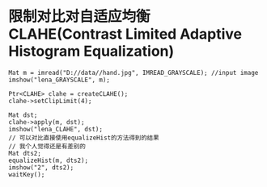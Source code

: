 # 限制对比对自适应均衡CLAHE(Contrast Limited Adaptive Histogram Equalization)
```
Mat m = imread("D://data//hand.jpg", IMREAD_GRAYSCALE); //input image
imshow("lena_GRAYSCALE", m);

Ptr<CLAHE> clahe = createCLAHE();
clahe->setClipLimit(4);

Mat dst;
clahe->apply(m, dst);
imshow("lena_CLAHE", dst);
// 可以对比直接使用equalizeHist的方法得到的结果
// 我个人觉得还是有差别的
Mat dts2;
equalizeHist(m, dts2);
imshow("2", dts2);
waitKey();
```
